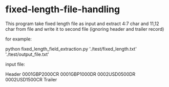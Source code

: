 # fixed-length-file-handling

This program take fixed length file as input and extract 4:7 char and 11,12 char from file and write it to second file (ignoring header and trailer record)

for example: 

 python fixed_length_field_extraction.py './test/fixed_length.txt' './test/output_file.txt'
 
 input file:
 
Header
0001GBP2000CR
0001GBP1000DR
0002USD0500DR
0002USD1500CR
Trailer
